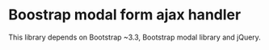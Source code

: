 # Boostrap modal form ajax handler

This library depends on Bootstrap ~3.3, Bootstrap modal library and jQuery.
